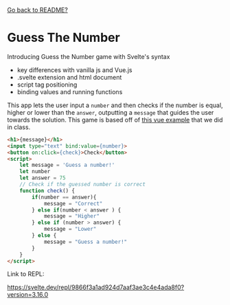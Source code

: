 [Go back to README?](./README.md)
# Guess The Number

Introducing Guess the Number game with Svelte's syntax
  * key differences with vanilla js and Vue.js
  * .svelte extension and html document
  * script tag positioning
  * binding values and running functions
  
This app lets the user input a `number` and then checks if the number is equal, higher or lower than the `answer`, outputting a `message` that guides the user towards the solution. This game is based off of [this vue example](https://codepen.io/Ykciricky/pen/QWWqPdM) that we did in class.

```html
<h1>{message}</h1>
<input type="text" bind:value={number}>
<button on:click={check}>Check</button>
<script>
	let message = 'Guess a number!'
	let number
	let answer = 75
	// Check if the guessed number is correct
	function check() {
		if(number == answer){
			message = "Correct"
		} else if(number < answer ) {
			message = "Higher"
		} else if (number > answer) {
			message = "Lower"
		} else {
			message = "Guess a number!"
		}
	}
</script>
```

Link to REPL: 

https://svelte.dev/repl/9866f3a1ad924d7aaf3ae3c4e4ada8f0?version=3.16.0
